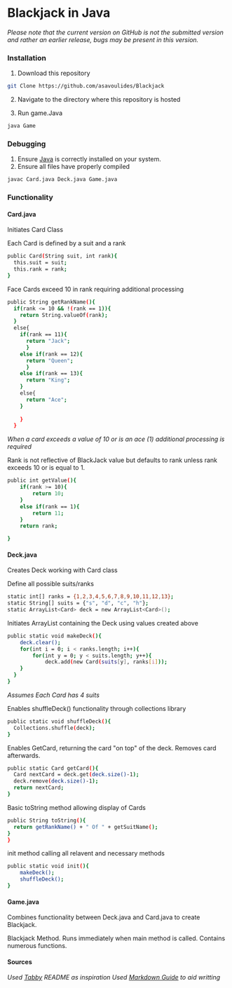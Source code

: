 # Blackjack in Java
*Please note that the current version on GitHub is not the submitted version and rather an earlier release, bugs may be present in this version.*

### Installation
1. Download this repository
```bash
git Clone https://github.com/asavoulides/Blackjack
```
2. Navigate to the directory where this repository is hosted

3. Run game.Java
```bash
java Game
```

### Debugging
1. Ensure [Java](https://www.java.com/en/download/help/download_options.html) is correctly installed on your system. 
2. Ensure all files have properly compiled
```bash
javac Card.java Deck.java Game.java
```

### Functionality
#### Card.java
Initiates Card Class

Each Card is defined by a suit and a rank
```bash
public Card(String suit, int rank){
  this.suit = suit;
  this.rank = rank;
}
```
Face Cards exceed 10 in rank requiring additional processing
``` bash
public String getRankName(){
  if(rank <= 10 && !(rank == 1)){
    return String.valueOf(rank);
  }
  else{
    if(rank == 11){
      return "Jack";
      }
    else if(rank == 12){
      return "Queen";
      }
    else if(rank == 13){
      return "King";
    }
    else{
      return "Ace";
    }
    
    }
  }
```
*When a card exceeds a value of 10 or is an ace (1) additional processing is required*

Rank is not reflective of BlackJack value but defaults to rank unless rank exceeds 10 or is equal to 1.
```bash
public int getValue(){
    if(rank >= 10){
        return 10;
    }
    else if(rank == 1){
        return 11;
    }
    return rank;

}
```

#### Deck.java
Creates Deck  working with Card class

Define all possible suits/ranks 
```bash
static int[] ranks = {1,2,3,4,5,6,7,8,9,10,11,12,13};
static String[] suits = {"s", "d", "c", "h"};
static ArrayList<Card> deck = new ArrayList<Card>();
```

Initiates ArrayList containing the Deck using values created above
```bash
public static void makeDeck(){
    deck.clear();
    for(int i = 0; i < ranks.length; i++){
        for(int y = 0; y < suits.length; y++){
            deck.add(new Card(suits[y], ranks[i]));
    }
  }
}
```
*Assumes Each Card has 4 suits*

Enables shuffleDeck() functionality through collections library
```bash
public static void shuffleDeck(){
  Collections.shuffle(deck);
}
```

Enables GetCard, returning the card "on top" of the deck. Removes card afterwards.
```bash
public static Card getCard(){
  Card nextCard = deck.get(deck.size()-1);
  deck.remove(deck.size()-1);
  return nextCard;
}
```

Basic toString method allowing display of Cards
```bash
public String toString(){
  return getRankName() + " Of " + getSuitName();
}
}
```

init method calling all relavent and necessary methods
```bash
public static void init(){
    makeDeck();
    shuffleDeck();
}
```

#### Game.java
Combines functionality between Deck.java and Card.java to create Blackjack.

Blackjack Method. Runs immediately when main method is called. Contains numerous functions.



#### Sources
*Used [Tabby](https://raw.githubusercontent.com/TabbyML/tabby/refs/heads/main/README.md) README as inspiration*
*Used [Markdown Guide](https://github.com/mattcone/markdown-guide/tree/master) to aid writting*
